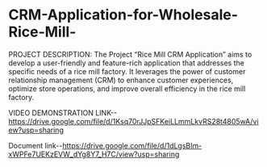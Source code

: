 # CRM-Application-for-Wholesale-Rice-Mill-
PROJECT DESCRIPTION:
The Project “Rice Mill CRM Application” aims to develop a user-friendly and feature-rich application that addresses the specific needs of a rice mill factory. It leverages the power of customer relationship management (CRM) to enhance customer experiences, optimize store operations, and improve overall efficiency in the rice mill factory.

VIDEO DEMONSTRATION LINK-- https://drive.google.com/file/d/1Ksq70rJJpSFKeiLLmmLkvRS28t4805wA/view?usp=sharing

Document link--https://drive.google.com/file/d/1dLgsBIm-xWPFe7UEKzEVW_dYg8Y7_H7C/view?usp=sharing
